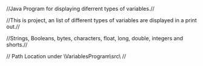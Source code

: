 //Java Program for displaying diferrent types of variables.// 

//This is project, an list of different types of variables are displayed in a print out.//

//Strings, Booleans, bytes, characters, float, long, double, integers and shorts.// 

// Path Location under \VariablesProgram\src\     // 
